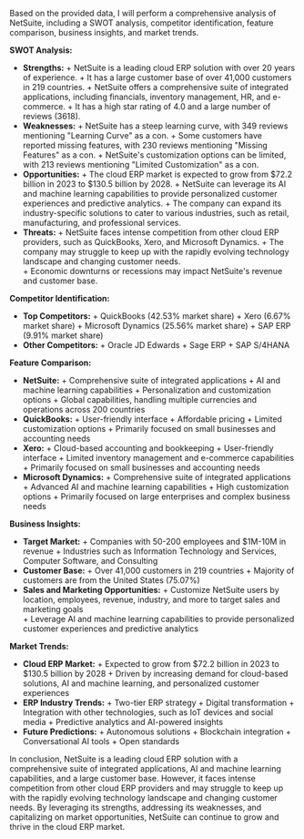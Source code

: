 Based on the provided data, I will perform a comprehensive analysis of NetSuite, including a SWOT analysis, competitor identification, feature comparison, business insights, and market trends.

**SWOT Analysis:**

* **Strengths:**
        + NetSuite is a leading cloud ERP solution with over 20 years of experience.
        + It has a large customer base of over 41,000 customers in 219 countries.
        + NetSuite offers a comprehensive suite of integrated applications, including financials, inventory management, HR, and e-commerce.
        + It has a high star rating of 4.0 and a large number of reviews (3618).
* **Weaknesses:**
        + NetSuite has a steep learning curve, with 349 reviews mentioning "Learning Curve" as a con.
        + Some customers have reported missing features, with 230 reviews mentioning "Missing Features" as a con.
        + NetSuite's customization options can be limited, with 213 reviews mentioning "Limited Customization" as a con.    
* **Opportunities:**
        + The cloud ERP market is expected to grow from $72.2 billion in 2023 to $130.5 billion by 2028.
        + NetSuite can leverage its AI and machine learning capabilities to provide personalized customer experiences and predictive analytics.
        + The company can expand its industry-specific solutions to cater to various industries, such as retail, manufacturing, and professional services.
* **Threats:**
        + NetSuite faces intense competition from other cloud ERP providers, such as QuickBooks, Xero, and Microsoft Dynamics.
        + The company may struggle to keep up with the rapidly evolving technology landscape and changing customer needs.   
        + Economic downturns or recessions may impact NetSuite's revenue and customer base.

**Competitor Identification:**

* **Top Competitors:**
        + QuickBooks (42.53% market share)
        + Xero (6.67% market share)
        + Microsoft Dynamics (25.56% market share)
        + SAP ERP (9.91% market share)
* **Other Competitors:**
        + Oracle JD Edwards
        + Sage ERP
        + SAP S/4HANA

**Feature Comparison:**

* **NetSuite:**
        + Comprehensive suite of integrated applications
        + AI and machine learning capabilities
        + Personalization and customization options
        + Global capabilities, handling multiple currencies and operations across 200 countries
* **QuickBooks:**
        + User-friendly interface
        + Affordable pricing
        + Limited customization options
        + Primarily focused on small businesses and accounting needs
* **Xero:**
        + Cloud-based accounting and bookkeeping
        + User-friendly interface
        + Limited inventory management and e-commerce capabilities
        + Primarily focused on small businesses and accounting needs
* **Microsoft Dynamics:**
        + Comprehensive suite of integrated applications
        + Advanced AI and machine learning capabilities
        + High customization options
        + Primarily focused on large enterprises and complex business needs

**Business Insights:**

* **Target Market:**
        + Companies with 50-200 employees and $1M-10M in revenue
        + Industries such as Information Technology and Services, Computer Software, and Consulting
* **Customer Base:**
        + Over 41,000 customers in 219 countries
        + Majority of customers are from the United States (75.07%)
* **Sales and Marketing Opportunities:**
        + Customize NetSuite users by location, employees, revenue, industry, and more to target sales and marketing goals  
        + Leverage AI and machine learning capabilities to provide personalized customer experiences and predictive analytics

**Market Trends:**

* **Cloud ERP Market:**
        + Expected to grow from $72.2 billion in 2023 to $130.5 billion by 2028
        + Driven by increasing demand for cloud-based solutions, AI and machine learning, and personalized customer experiences
* **ERP Industry Trends:**
        + Two-tier ERP strategy
        + Digital transformation
        + Integration with other technologies, such as IoT devices and social media
        + Predictive analytics and AI-powered insights
* **Future Predictions:**
        + Autonomous solutions
        + Blockchain integration
        + Conversational AI tools
        + Open standards

In conclusion, NetSuite is a leading cloud ERP solution with a comprehensive suite of integrated applications, AI and machine learning capabilities, and a large customer base. However, it faces intense competition from other cloud ERP providers and may struggle to keep up with the rapidly evolving technology landscape and changing customer needs. By leveraging its strengths, addressing its weaknesses, and capitalizing on market opportunities, NetSuite can continue to grow and thrive in the cloud ERP market.